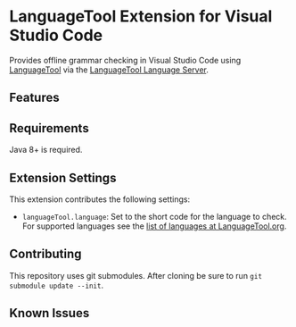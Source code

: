# LanguageTool Extension for Visual Studio Code

Provides offline grammar checking in Visual Studio Code using [LanguageTool](https://languagetool.org/) via the [LanguageTool Language Server](https://github.com/adamvoss/languagetool-languageserver).

## Features

## Requirements
Java 8+ is required.

## Extension Settings

This extension contributes the following settings:

* `languageTool.language`: Set to the short code for the language to check.  For supported languages see the [list of languages at LanguageTool.org](https://languagetool.org/languages/).

## Contributing
This repository uses git submodules.  After cloning be sure to run `git submodule update --init`.

## Known Issues
